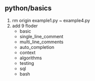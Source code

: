 ## python/basics

1. rm origin example1.py ~ example4.py
2. add 9 floder
    - basic
    - single_line_comment
    - multi_line_comments
    - auto_completion
    - context
    - algorithms
    - testing
    - sql
    - bash